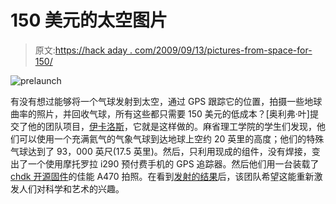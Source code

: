 # 150 美元的太空图片

> 原文:[https://hack aday . com/2009/09/13/pictures-from-space-for-150/](https://hackaday.com/2009/09/13/pictures-from-space-for-150/)

![prelaunch](../Images/46df85f62165d28e4daa922f5a091d98.png "prelaunch")

有没有想过能够将一个气球发射到太空，通过 GPS 跟踪它的位置，拍摄一些地球曲率的照片，并回收气球，所有这些都只需要 150 美元的低成本？[奥利弗·叶]提交了他的团队项目，[伊卡洛斯](http://space.1337arts.com/)，它就是这样做的。麻省理工学院的学生们发现，他们可以使用一个充满氦气的气象气球到达地球上空约 20 英里的高度；他们的特殊气球达到了 93，000 英尺(17.5 英里)。然后，只利用现成的组件，没有焊接，变出了一个使用摩托罗拉 i290 预付费手机的 GPS 追踪器。然后他们用一台装载了 [chdk 开源固件](http://hackaday.com/2008/05/27/how-to-expand-your-camera-with-chdk/)的佳能 A470 拍照。在看到[发射的结果](http://space.1337arts.com/flight)后，该团队希望这能重新激发人们对科学和艺术的兴趣。